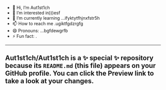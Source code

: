 - 👋 Hi, I’m Aut1st1ch 
- 👀 I’m interested in)))esf
- 🌱 I’m currently learning ...ifyktytfhjnxfstr5h
- 📫 How to reach me .ugiktfgdzrgfg
- 😄 Pronouns: ...bgfdewgrfb
- ⚡ Fun fact: .
---
Aut1st1ch/Aut1st1ch is a ✨ special ✨ repository because its `README.md` (this file) appears on your GitHub profile.
You can click the Preview link to take a look at your changes.
---
